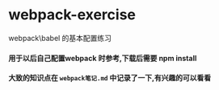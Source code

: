 # webpack-exercise
webpack\babel 的基本配置练习

#### 用于以后自己配置webpack 时参考,下载后需要 npm install  

#### 大致的知识点在 ` webpack笔记.md ` 中记录了一下,有兴趣的可以看看
